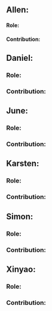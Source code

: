 ## Allen:
#### Role:
#### Contribution:

## Daniel:
### Role: 
### Contribution:

## June:
### Role: 
### Contribution:

## Karsten:
### Role: 
### Contribution:

## Simon:
### Role: 
### Contribution:

## Xinyao:
### Role: 
### Contribution:

